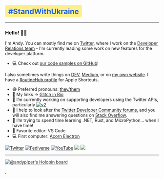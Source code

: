 
[![Stand With Ukraine](https://raw.githubusercontent.com/vshymanskyy/StandWithUkraine/main/badges/StandWithUkraine.svg)](https://stand-with-ukraine.pp.ua)

---

### Hello! 👋🏻

I'm Andy. You can mostly find me on [Twitter](https://twitter.com/andypiper), where I work on the [Developer Relations team](https://twitter.com/twitterdev) - I'm currently leading some work on new features for the developer platform.

- 💻 Check out [our code samples on GitHub](https://github.com/twitterdev)!

I also sometimes write things on [DEV](https://dev.to/andypiper), [Medium](https://andypiper.medium.com), or on [my own website](https://andypiper.co.uk). I have a [RoutineHub profile](https://routinehub.co/user/andypiper) for Apple Shortcuts.

- 😄 Preferred pronouns: [they/them](https://pronoun.is/they)
- 📑 My links -> [Glitch in Bio](https://andypiper.me)
- 🔭 I’m currently working on supporting developers using the Twitter APIs, particularly [![v2](https://img.shields.io/endpoint?url=https%3A%2F%2Ftwbadges.glitch.me%2Fbadges%2Fv2)](https://developer.twitter.com/en/docs/twitter-api)
- 💬 I help to look after the [Twitter Developer Community forums](https://twittercommunity.com), and you will also find me answering questions on [Stack Overflow](https://stackoverflow.com/users/262478/andy-piper).
- 🌱 I’m trying to spend time learning .NET, Rust, and MicroPython... when I have time!
- 📝 Favorite editor: VS Code 
- 💻 First computer: [Acorn Electron](https://en.wikipedia.org/wiki/Acorn_Electron)

[![Twitter](https://img.shields.io/badge/andypiper%20-%231DA1F2.svg?&style=flat-square&logo=Twitter&logoColor=white)](https://twitter.com/andypiper) [![Fediverse](https://img.shields.io/badge/andypiper%20-%231DA1F2.svg?&style=flat-square&logo=mastodon&logoColor=white&color=blueviolet)](https://mastodon.social/@andypiper) [![YouTube](https://img.shields.io/badge/andypiperuk%20-%23FF0000.svg?&style=flat-square&logo=YouTube&logoColor=white)](https://youtube.com/andypiperuk) <a href="https://xbox.com"><img src="https://img.shields.io/badge/LostRinkitink%20-%23107C10.svg?&style=flat-square&logo=Xbox&logoColor=white"/></a> <a href="https://ko-fi.com/T6T11M0HS"><img src="https://camo.githubusercontent.com/cd07f1a5d90e454e7bbf69d22ebe4cdbd3a0b3dcf56ba0b6c2495a8e99c776be/68747470733a2f2f6b6f2d66692e636f6d2f696d672f676974687562627574746f6e5f736d2e737667" height="20"/></a>

---

[![@andypiper's Holopin board](https://holopin.io/api/user/board?user=andypiper)](https://holopin.io/@andypiper)

<a rel="me" href="https://mastodon.social/@andypiper">&nbsp;</a>

